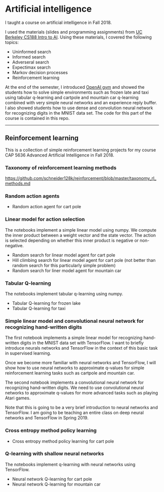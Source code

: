 # Artificial intelligence

I taught a course on artificial intelligence in Fall 2018.

I used the materials (slides and programming assignments) from [UC Berkeley CS188 Intro to AI](http://ai.berkeley.edu/home.html). 
Using these materials, I covered the following topics:
- Uninformed search
- Informed search
- Adverseral search
- Expectimax search
- Markov decision processes
- Reinforcement learning

At the end of the semester, I introduced [OpenAI gym](https://gym.openai.com/) and showed the students how to solve simple environments such as frozen late and taxi using tabular q-learning and cartpole and mountain car q-learning combined with very simple neural networks and an experience reply buffer. I also showed students how to use dense and convolution neural network for recognizing digits in the MNIST data set. The code for this part of the course is contained in this repo.

---

## Reinforcement learning #

This is a collection of simple reinforcement learning projects for my course CAP 5636 Advanced Artificial Intelligence in Fall 2018.

### Taxonomy of reinforcement learning methods ##
https://github.com/schneider128k/reinforcement/blob/master/taxonomy_rl_methods.md

### Random action agents ##

* Random action agent for cart pole

### Linear model for action selection ##

The notebooks implement a simple linear model using numpy. We compute the inner product between a weight vector and the state vector. The action is selected depending on whether this inner product is negative or non-negative. 

* Random search for linear model agent for cart pole
* Hill climbing search for linear model agent for cart pole (not better than random search for this particularly simple problem)
* Random search for liner model agent for mountain car

### Tabular Q-learning ##

The notebooks implement tabular q-learning using numpy.

* Tabular Q-learning for frozen lake
* Tabular Q-learning for taxi

### Simple linear model and convolutional neural network for recognizing hand-written digits ##

The first notebook implements a simple linear model for recognizing hand-written digits in the MNIST data set with TensorFlow. I want to briefly introduce neurals networks and TensorFlow in the context of this basic task in supervised learning.  

Once we become more familiar with neural networks and TensorFlow, I will show how to use neural networks to approximate q-values for simple reinforcement learning tasks such as cartpole and mountain car.

The second notebook implements a convolutional neural network for recognizing hand-written digits. We need to use convolutional neural networks to approximate q-values for more advanced tasks such as playing Atari games.

Note that this is going to be a very brief introduction to neural networks and TensorFlow. I am going to be teaching an entire class on deep neural networks and TensorFlow in Spring 2019.

### Cross entropy method policy learning ##

* Cross entropy method policy learning for cart pole

### Q-learning with shallow neural networks ##

The notebooks implement q-learning with neural networks using TensorFlow.

* Neural network Q-learning for cart pole 
* Neural network Q-learning for mountain car 
